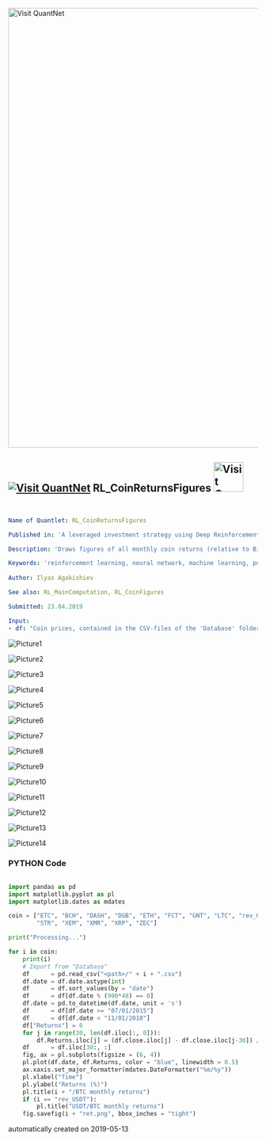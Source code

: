 [<img src="https://github.com/QuantLet/Styleguide-and-FAQ/blob/master/pictures/banner.png" width="888" alt="Visit QuantNet">](http://quantlet.de/)

## [<img src="https://github.com/QuantLet/Styleguide-and-FAQ/blob/master/pictures/qloqo.png" alt="Visit QuantNet">](http://quantlet.de/) **RL_CoinReturnsFigures** [<img src="https://github.com/QuantLet/Styleguide-and-FAQ/blob/master/pictures/QN2.png" width="60" alt="Visit QuantNet 2.0">](http://quantlet.de/)

```yaml


Name of Quantlet: RL_CoinReturnsFigures

Published in: 'A leveraged investment strategy using Deep Reinforcement Learning'

Description: 'Draws figures of all monthly coin returns (relative to Bitcoin) for all coins used in the Thesis experiments (from 07/2015 to 10/2018, if available).'

Keywords: 'reinforcement learning, neural network, machine learning, portfolio management, cryptocurrency'
 
Author: Ilyas Agakishiev

See also: RL_MainComputation, RL_CoinFigures

Submitted: 23.04.2019

Input: 
- df: "Coin prices, contained in the CSV-files of the 'Database' folder"
```

![Picture1](RL_CoinReturnsFigures_1.png)

![Picture2](RL_CoinReturnsFigures_10.png)

![Picture3](RL_CoinReturnsFigures_11.png)

![Picture4](RL_CoinReturnsFigures_12.png)

![Picture5](RL_CoinReturnsFigures_13.png)

![Picture6](RL_CoinReturnsFigures_14.png)

![Picture7](RL_CoinReturnsFigures_2.png)

![Picture8](RL_CoinReturnsFigures_3.png)

![Picture9](RL_CoinReturnsFigures_4.png)

![Picture10](RL_CoinReturnsFigures_5.png)

![Picture11](RL_CoinReturnsFigures_6.png)

![Picture12](RL_CoinReturnsFigures_7.png)

![Picture13](RL_CoinReturnsFigures_8.png)

![Picture14](RL_CoinReturnsFigures_9.png)

### PYTHON Code
```python

import pandas as pd
import matplotlib.pyplot as pl
import matplotlib.dates as mdates

coin = ["ETC", "BCH", "DASH", "DGB", "ETH", "FCT", "GNT", "LTC", "rev_USDT",
        "STR", "XEM", "XMR", "XRP", "ZEC"]

print("Processing...")

for i in coin:
    print(i)
    # Import from "Database"    
    df      = pd.read_csv("<path>/" + i + ".csv")
    df.date = df.date.astype(int)
    df      = df.sort_values(by = "date")
    df      = df[df.date % (900*48) == 0]
    df.date = pd.to_datetime(df.date, unit = 's')
    df      = df[df.date >= "07/01/2015"]
    df      = df[df.date < "11/01/2018"]
    df["Returns"] = 0
    for j in range(30, len(df.iloc[:, 0])):
        df.Returns.iloc[j] = (df.close.iloc[j] - df.close.iloc[j-30]) / df.close.iloc[j-30] * 100
    df      = df.iloc[30:, :]    
    fig, ax = pl.subplots(figsize = (6, 4))
    pl.plot(df.date, df.Returns, color = "blue", linewidth = 0.5)
    ax.xaxis.set_major_formatter(mdates.DateFormatter("%m/%y"))
    pl.xlabel("Time") 
    pl.ylabel("Returns (%)")
    pl.title(i + "/BTC monthly returns")
    if (i == "rev_USDT"):
        pl.title("USDT/BTC monthly returns")
    fig.savefig(i + "ret.png", bbox_inches = "tight")
```

automatically created on 2019-05-13